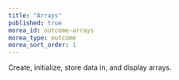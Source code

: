 ```yaml
---
title: "Arrays"
published: true
morea_id: outcome-arrays
morea_type: outcome
morea_sort_order: 1
---
```


Create, initialize, store data in, and display arrays.